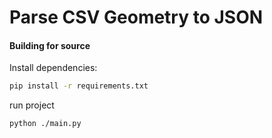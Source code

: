 
# Parse CSV Geometry to JSON

#### Building for source

Install dependencies:

```sh
pip install -r requirements.txt
```

run project

```sh
python ./main.py
```
